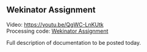 ## Wekinator Assignment  
Video: https://youtu.be/QgWC-LnKUtk  
Processing code: [Wekinator Assignment](/Wekinator-Assignment/WekinatorAssignment.pde)
  
Full description of documentation to be posted today.
